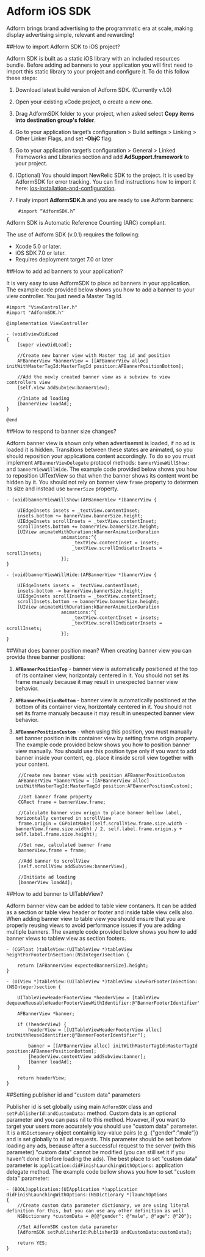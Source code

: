 # Adform iOS SDK

Adform brings brand advertising to the programmatic era at scale, making display advertising simple, relevant and rewarding!

##How to import Adform SDK to iOS project?

Adform SDK is built as a static iOS library with an included resources bundle. Before adding ad banners to your application you will first need to import this static library to your project and configure it. To do this follow these steps:

1. Download latest build version of Adform SDK. (Currently v.1.0)
2. Open your existing xCode project, o create a new one.
3. Drag AdformSDK folder to your project, when asked select **Copy items into destination group's folder**.
4. Go to your application target’s configuration > Build settings > Linking > Other Linker Flags, and set **-ObjC** flag.
5. Go to your application target’s configuration > General > Linked Frameworks and Libraries section and add **AdSupport.framework** to your project.
6. (Optional) You should import NewRelic SDK to the project. It is used by AdformSDK for error tracking. You can find instructions how to import it here: [ios-installation-and-configuration](https://docs.newrelic.com/docs/mobile-monitoring-installation/ios-installation-and-configuration).
7. Finaly import **AdformSDK.h** and you are ready to use Adform banners:
    
		#import “AdformSDK.h”

Adform SDK is Automatic Reference Counting (ARC) compliant. 

The use of Adform SDK (v.0.1) requires the following:

* Xcode 5.0 or later.
* iOS SDK 7.0 or later.
* Requires deployment target 7.0 or later

##How to add ad banners to your application?

It is very easy to use AdformSDK to place ad banners in your application. The example code provided below shows you how to add a banner to your view controller. You just need a Master Tag Id.

	#import "ViewController.h"
	#import "AdformSDK.h"

	@implementation ViewController

	- (void)viewDidLoad
	{
		[super viewDidLoad];
    
   		//Create new banner view with Master tag id and position
    	AFBannerView *bannerView = [[AFBannerView alloc] initWithMasterTagId:MasterTagId position:AFBannerPositionBottom];
    	
    	//Add the newly created banner view as a subview to view controllers view
    	[self.view addSubview:bannerView];
    
    	//Iniate ad loading
    	[bannerView loadAd];
	}

	@end

##How to respond to banner size changes?

Adform banner view is shown only when advertisemnt is loaded, if no ad is loaded it is hidden. Transitions between these states are animated, so you should reposition your applications content accordingly. To do so you must implement `AFBannerViewDelegate` protocol methods: `bannerViewWillShow:` and `bannerViewWillHide`. The example code provided below shows you how to reposition UITextView so that when the banner shows its content wont be hidden by it. You should not rely on banner view `frame` property to determen its size and instead use `bannerSize` property.

	- (void)bannerViewWillShow:(AFBannerView *)bannerView {

    	UIEdgeInsets insets = _textView.contentInset;
   		insets.bottom += bannerView.bannerSize.height;
    	UIEdgeInsets scrollInsets = _textView.contentInset;
    	scrollInsets.bottom += bannerView.bannerSize.height;
    	[UIView animateWithDuration:kBannerAnimationDuration
                     	animations:^{
                         	_textView.contentInset = insets;
                         	_textView.scrollIndicatorInsets = scrollInsets;
                     	}];
	}

	- (void)bannerViewWillHide:(AFBannerView *)bannerView {
    
        UIEdgeInsets insets = _textView.contentInset;
       	insets.bottom -= bannerView.bannerSize.height;
       	UIEdgeInsets scrollInsets = _textView.contentInset;
       	scrollInsets.bottom -= bannerView.bannerSize.height;
       	[UIView animateWithDuration:kBannerAnimationDuration
                       	animations:^{
                           	_textView.contentInset = insets;
                           	_textView.scrollIndicatorInsets = scrollInsets;
                       	}];
	}
	
##What does banner position mean?
When creating banner view you can provide three banner positions:

1. **`AFBannerPositionTop`** - banner view is automatically positioned at the top of its container view, horizontaly centered in it. You should not set its frame manualy because it may result in unexpected banner view behavior.
2. **`AFBannerPositionBottom`** - banner view is automatically positioned at the bottom of its container view, horizontaly centered in it. You should not set its frame manualy because it may result in unexpected banner view behavior.
3. **`AFBannerPositionCustom`** - when using this position, you must manually set banner position in its container view by setting frame.origin property. The example code provided below shows you how to position banner view manually. You should use this position type only if you want to add banner inside your content, eg. place it inside scroll view together with your content.

		//Create new banner view with position AFBannerPositionCustom
		AFBannerView *bannerView = [[AFBannerView alloc] initWithMasterTagId:MasterTagId position:AFBannerPositionCustom];

		//Get banner frame property
    	CGRect frame = bannerView.frame;

		//Calculate banner view origin to place banner bellow label, horizontally centered in scrollView
    	frame.origin = CGPointMake((self.scrollView.frame.size.width - 		bannerView.frame.size.width) / 2, self.label.frame.origin.y + self.label.frame.size.height);

		//Set new, calculated banner frame
    	bannerView.frame = frame;

		//Add banner to scrollView
    	[self.scrollView addSubview:bannerView];

		//Initiate ad loading
    	[bannerView loadAd];


##How to add banner to UITableView?

Adform banner view can be added to table view contaners. It can be added as a section or table view header or footer and inside table view cells also. When adding banner view to table view you should ensure that you are properly reusing views to avoid performance issues if you are adding multiple banners. The example code provided below shows you how to add banner views to tablew view as section footers.

	- (CGFloat )tableView:(UITableView *)tableView heightForFooterInSection:(NSInteger)section {
	
		return [AFBannerView expectedBannerSize].height;
	}

	- (UIView *)tableView:(UITableView *)tableView viewForFooterInSection:(NSInteger)section {
    
    	UITableViewHeaderFooterView *headerView = [tableView dequeueReusableHeaderFooterViewWithIdentifier:@"BannerFooterIdentifier"];
    
    	AFBannerView *banner;
    
        if (!headerView) {
            headerView = [[UITableViewHeaderFooterView alloc] initWithReuseIdentifier:@"BannerFooterIdentifier"];
            
            banner = [[AFBannerView alloc] initWithMasterTagId:MasterTagId position:AFBannerPositionBottom];
            [headerView.contentView addSubview:banner];
            [banner loadAd];
    	}     
    
    	return headerView;
	}

##Setting publisher id and "custom data" parameters

Publisher id is set globally using main `AdformSDK` class and `setPublisherId:andCustomData:` method. Custom data is an optional parameter and you can pass nil to this method. However, if you want to target your users more accurately you should use "custom data" parameter. It is a `NSDictionary` object containig key-value pairs (e.g. {"gender":"male"}) and is set globally to all ad requests. This parameter should be set bofore loading any ads, because after a successful request to the server (with this parameter) "custom data" cannot be modified (you can still set it if you haven't done it before loading the ads). The best place to set "custom data" parameter is `application:didFinishLaunchingWithOptions:` application delegate method. The example code bellow shows you how to set "custom data" parameter:

	- (BOOL)application:(UIApplication *)application didFinishLaunchingWithOptions:(NSDictionary *)launchOptions
	{
		//Create custom data parameter dictionary, we are using literal definition for this, but you can use any other definition as well
		NSDictionary *customData = @{@"gender": @"male", @"age": @"20"};
		
    	//Set AdformSDK custom data parameter
    	[AdformSDK setPublisherId:PublisherID andCustomData:customData];
    	
    	return YES;
	}
